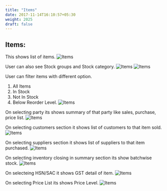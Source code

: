 ```yaml
---
title: "Items"
date: 2017-11-14T16:10:57+05:30
weight: 2025
draft: false
---
```


## Items: 
This shows list of items.
![Items](../../../images/ios/27_items.png "Items")

User can also see Stock groups and Stock category.
![Items](../../../images/ios/27_1_items.png "Items")
![Items](../../../images/ios/27_2_items.png "Items")

User can filter items with different option.

1. All Items
2. In Stock
3. Not In Stock
4. Below Reorder Level.
![Items](../../../images/ios/27_3_items.png "Items")

On selecting party its shows summary of that party like sales, purchase, price list.
![Items](../../../images/ios/27_4_items.png "Items")

On selecting customers section it shows list of customers to that item sold.
![Items](../../../images/ios/27_5_items.png "Items")

On selecting suppliers section it shows list of suppliers to that item purchased.
![Items](../../../images/ios/27_6_items.png "Items")

On selecting inventory closing in summary section its show batchwise stock.
![Items](../../../images/ios/27_7_items.png "Items")

On selecteing HSN/SAC it shows GST detail of item.
![Items](../../../images/ios/27_8_items.png "Items")

On selecting Price List its shows Price Level.
![Items](../../../images/ios/27_9_items.png "Items")